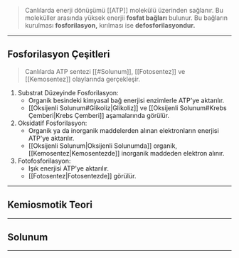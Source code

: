 >Canlılarda enerji dönüşümü [[ATP]] molekülü üzerinden sağlanır. Bu moleküller arasında yüksek enerjii **fosfat bağları** bulunur. Bu bağların kurulması **fosforilasyon,** kırılması ise **defosforilasyondur.**

---
## Fosforilasyon Çeşitleri
>Canlılarda ATP sentezi [[#Solunum]], [[Fotosentez]] ve [[Kemosentez]] olaylarında gerçekleşir.

1. Substrat Düzeyinde Fosforilasyon:
	- Organik besindeki kimyasal bağ enerjisi enzimlerle ATP'ye aktarılır.
	- [[Oksijenli Solunum#Glikoliz|Glikoliz]] ve [[Oksijenli Solunum#Krebs Çemberi|Krebs Çemberi]] aşamalarında görülür.
2. Oksidatif Fosforilasyon:
	- Organik ya da inorganik maddelerden alınan elektronların enerjisi ATP'ye aktarılır.
	- [[Oksijenli Solunum|Oksijenli Solunumda]] organik, [[Kemosentez|Kemosentezde]] inorganik maddeden elektron alınır.
3. Fotofosforilasyon:
	- Işık enerjisi ATP'ye aktarılır.
	- [[Fotosentez|Fotosentezde]] görülür.

---
## Kemiosmotik Teori

---
## Solunum

---